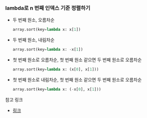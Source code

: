 ### lambda로 n 번째 인덱스 기준 정렬하기

- 두 번째 원소, 오름차순
  ```python
  array.sort(key=lambda x: x[1])
  ```
- 두 번째 원소, 내림차순
  ```python
  array.sort(key=lambda x: -x[1])
  ```
- 첫 번째 원소로 오름차순, 첫 번째 원소 같으면 두 번째 원소로 오름차순
  ```python
  array.sort(key=lambda x: (x[0], x[1]))
  ```
- 첫 번째 원소로 내림차순, 첫 번째 원소 같으면 두 번째 원소로 오름차순
  ```python
  array.sort(key=lambda x: (-x[0], x[1]))
  ```

참고 링크

- [링크](https://leedakyeong.tistory.com/entry/python-%ED%8A%9C%ED%94%8C-%EC%A0%95%EB%A0%AC%ED%95%98%EA%B8%B0%EB%91%90-%EB%B2%88%EC%A7%B8-%EC%9B%90%EC%86%8C%EB%A1%9C-%EC%A0%95%EB%A0%AC%ED%95%98%EA%B8%B0-tuple-sorting-in-python)
